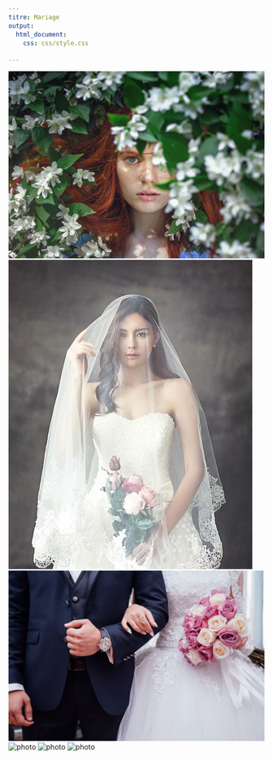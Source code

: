 ```yaml
---
titre: Mariage
output:
  html_document:
    css: css/style.css

---
```

![](src/img/portrait/girl-g7e18a8527_1920.jpg)![photo](_site/img/mariage/wedding-dress-1486260_960_720.jpg)
![photo](_site/img/mariage/wedding-gda8cfa9da_1920.jpg)
![photo](/img/mariage/wedding-g64a89dde0_1920.jpg)
![photo](/img/mariage/bride-g6c8509b00_1920.jpg)
![photo](/img/mariage/bride-gdab378ece_1920.jpg)